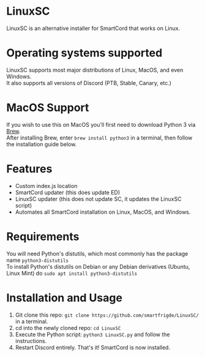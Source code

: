 # LinuxSC
LinuxSC is an alternative installer for SmartCord that works on Linux.  
# Operating systems supported
LinuxSC supports most major distributions of Linux, MacOS, and even Windows.  
It also supports all versions of Discord (PTB, Stable, Canary, etc.)  

# MacOS Support
If you wish to use this on MacOS you'll first need to download Python 3 via [Brew](https://brew.sh).  
After installing Brew, enter `brew install python3` in a terminal, then follow the installation guide below.
# Features
- Custom index.js location
- SmartCord updater (this does update ED)
- LinuxSC updater (this does not update SC, it updates the LinuxSC script)
- Automates all SmartCord installation on Linux, MacOS, and Windows.
# Requirements
You will need Python's distutils, which most commonly has the package name `python3-distutils`  
To install Python's distutils on Debian or any Debian derivatives (Ubuntu, Linux Mint) do `sudo apt install python3-distutils`

# Installation and Usage
1. Git clone this repo: `git clone https://github.com/smartfrigde/LinuxSC/` in a terminal.
2. cd into the newly cloned repo: `cd LinuxSC`
3. Execute the Python script: `python3 LinuxSC.py` and follow the instructions.
4. Restart Discord entirely.
That's it! SmartCord is now installed.
